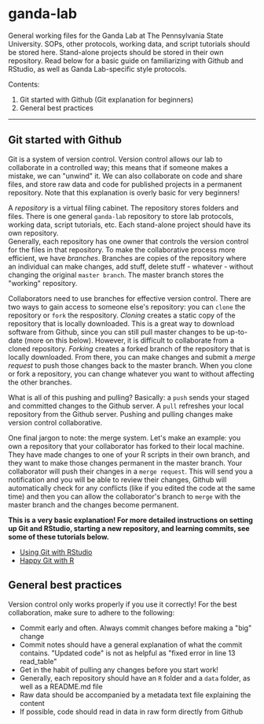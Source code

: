 # ganda-lab
General working files for the Ganda Lab at The Pennsylvania State University. SOPs, other protocols, working data, and script tutorials should be stored here. Stand-alone projects should be stored in their own repository. Read below for a basic guide on familiarizing with Github and RStudio, as well as Ganda Lab-specific style protocols.  

Contents:  
1. Git started with Github (Git explanation for beginners)
2. General best practices
---  


## Git started with Github  

Git is a system of version control. Version control allows our lab to collaborate in a controlled way; this means that if someone makes a mistake, we can "unwind" it. We can also collaborate on code and share files, and store raw data and code for published projects in a permanent repository. Note that this explanation is overly basic for very beginners!  

A *repository* is a virtual filing cabinet. The repository stores folders and files. There is one general `ganda-lab` repository to store lab protocols, working data, script tutorials, etc. Each stand-alone project should have its own repository.  
Generally, each repository has one owner that controls the version control for the files in that repository. To make the collaborative process more efficient, we have *branches*. Branches are copies of the repository where an individual can make changes, add stuff, delete stuff - whatever - without changing the original `master branch`. The master branch stores the "working" repository.  

Collaborators need to use branches for effective version control. There are two ways to gain access to someone else's repository: you can `clone` the repository or `fork` the respository. *Cloning* creates a static copy of the repository that is locally downloaded. This is a great way to download software from Github, since you can still pull master changes to be up-to-date (more on this below). However, it is difficult to collaborate from a cloned repository. *Forking* creates a forked branch of the repository that is locally downloaded. From there, you can make changes and submit a *merge request* to push those changes back to the master branch. When you clone or fork a repository, you can change whatever you want to without affecting the other branches. 

What is all of this pushing and pulling? Basically: a `push` sends your staged and committed changes to the Github server. A `pull` refreshes your local repository from the Github server. Pushing and pulling changes make version control collaborative.

One final jargon to note: the merge system. Let's make an example: you own a repository that your collaborator has forked to their local machine. They have made changes to one of your R scripts in their own branch, and they want to make those changes permanent in the master branch. Your collaborator will push their changes in a `merge request`. This will send you a notification and you will be able to review their changes, Github will automatically check for any conflicts (like if you edited the code at the same time) and then you can allow the collaborator's branch to `merge` with the master branch and the changes become permanent.  

**This is a very basic explanation! For more detailed instructions on setting up Git and RStudio, starting a new repository, and learning commits, see some of these tutorials below.**

* [Using Git with RStudio](https://jennybc.github.io/2014-05-12-ubc/ubc-r/session03_git.html)
* [Happy Git with R](https://happygitwithr.com)

## General best practices

Version control only works properly if you use it correctly! For the best collaboration, make sure to adhere to the following:  

* Commit early and often. Always commit changes before making a "big" change 
* Commit notes should have a general explanation of what the commit contains. "Updated code" is not as helpful as "fixed error in line 13 read_table"
* Get in the habit of pulling any changes before you start work! 
* Generally, each repository should have an `R` folder and a `data` folder, as well as a README.md file
* Raw data should be accompanied by a metadata text file explaining the content
* If possible, code should read in data in raw form directly from Github 
